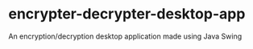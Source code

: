 # encrypter-decrypter-desktop-app
An encryption/decryption desktop application made using Java Swing
